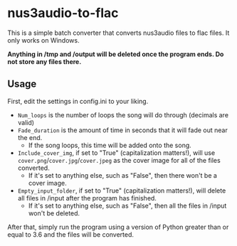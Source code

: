 # nus3audio-to-flac

This is a simple batch converter that converts nus3audio files to flac files. It only works on Windows.

**Anything in /tmp and /output will be deleted once the program ends. Do not store any files there.**

## Usage

First, edit the settings in config.ini to your liking.

* `Num_loops` is the number of loops the song will do through (decimals are valid)
* `Fade_duration` is the amount of time in seconds that it will fade out near the end.
  * If the song loops, this time will be added onto the song.
* `Include_cover_img`, if set to "True" (capitalization matters!), will use `cover.png`/`cover.jpg`/`cover.jpeg` as the cover image for all of the files converted.
  * If it's set to anything else, such as "False", then there won't be a cover image.
* `Empty_input_folder`, if set to "True" (capitalization matters!), will delete all files in /input after the program has finished.
  * If it's set to anything else, such as "False", then all the files in /input won't be deleted.

After that, simply run the program using a version of Python greater than or equal to 3.6 and the files will be converted.
